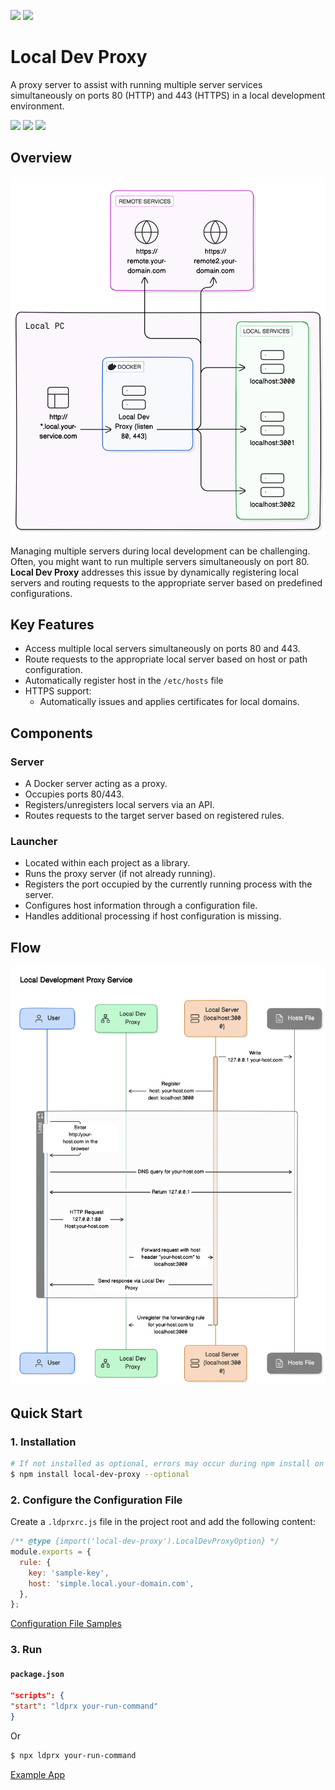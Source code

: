 [![](https://img.shields.io/badge/lang-ko-green.svg)](./README.ko.md)
[![](https://img.shields.io/badge/lang-en-blue.svg)](./README.md)

# Local Dev Proxy

A proxy server to assist with running multiple server services simultaneously on ports 80 (HTTP) and 443 (HTTPS) in a
local development environment.

[![](https://img.shields.io/npm/v/local-dev-proxy?logo=npm)](https://www.npmjs.com/package/local-dev-server)
[![](https://img.shields.io/badge/github-gumab/local--dev--proxy-blue?logo=github)](https://github.com/gumab/local-dev-proxy)
[![](https://img.shields.io/badge/OS-macOS(ARM64)_only-red)](https://support.apple.com/en-us/116943)

## Overview

<img src="./docs/diagram.svg">

Managing multiple servers during local development can be challenging. Often, you might want to run multiple servers
simultaneously on port 80. **Local Dev Proxy** addresses this issue by dynamically registering local servers and routing
requests to the appropriate server based on predefined configurations.

## Key Features

- Access multiple local servers simultaneously on ports 80 and 443.
- Route requests to the appropriate local server based on host or path configuration.
- Automatically register host in the `/etc/hosts` file
- HTTPS support:
    - Automatically issues and applies certificates for local domains.

## Components

### Server

- A Docker server acting as a proxy.
- Occupies ports 80/443.
- Registers/unregisters local servers via an API.
- Routes requests to the target server based on registered rules.

### Launcher

- Located within each project as a library.
- Runs the proxy server (if not already running).
- Registers the port occupied by the currently running process with the server.
- Configures host information through a configuration file.
- Handles additional processing if host configuration is missing.

## Flow

<img src="./docs/flow.svg">

## Quick Start

### 1. Installation

```bash
# If not installed as optional, errors may occur during npm install on Linux servers, etc.
$ npm install local-dev-proxy --optional
```

### 2. Configure the Configuration File

Create a `.ldprxrc.js` file in the project root and add the following content:

```js
/** @type {import('local-dev-proxy').LocalDevProxyOption} */
module.exports = {
  rule: {
    key: 'sample-key',
    host: 'simple.local.your-domain.com',
  },
};
```

[Configuration File Samples](./packages/launcher/config-samples)

### 3. Run

#### `package.json`

```json
"scripts": {
"start": "ldprx your-run-command"
}
```

Or

```bash
$ npx ldprx your-run-command
```

[Example App](./example)
